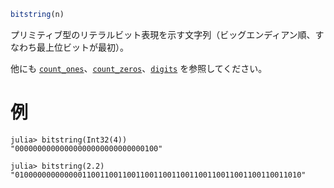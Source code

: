 ```julia
bitstring(n)
```

プリミティブ型のリテラルビット表現を示す文字列（ビッグエンディアン順、すなわち最上位ビットが最初）。

他にも [`count_ones`](@ref)、[`count_zeros`](@ref)、[`digits`](@ref) を参照してください。

# 例

```jldoctest
julia> bitstring(Int32(4))
"00000000000000000000000000000100"

julia> bitstring(2.2)
"0100000000000001100110011001100110011001100110011001100110011010"
```
